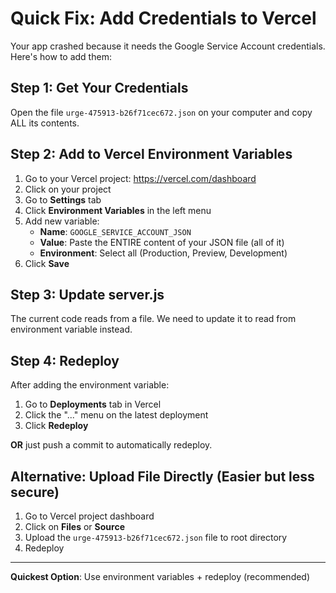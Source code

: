# Quick Fix: Add Credentials to Vercel

Your app crashed because it needs the Google Service Account credentials. Here's how to add them:

## Step 1: Get Your Credentials

Open the file `urge-475913-b26f71cec672.json` on your computer and copy ALL its contents.

## Step 2: Add to Vercel Environment Variables

1. Go to your Vercel project: https://vercel.com/dashboard
2. Click on your project
3. Go to **Settings** tab
4. Click **Environment Variables** in the left menu
5. Add new variable:
   - **Name**: `GOOGLE_SERVICE_ACCOUNT_JSON`
   - **Value**: Paste the ENTIRE content of your JSON file (all of it)
   - **Environment**: Select all (Production, Preview, Development)
6. Click **Save**

## Step 3: Update server.js

The current code reads from a file. We need to update it to read from environment variable instead.

## Step 4: Redeploy

After adding the environment variable:
1. Go to **Deployments** tab in Vercel
2. Click the "..." menu on the latest deployment
3. Click **Redeploy**

**OR** just push a commit to automatically redeploy.

## Alternative: Upload File Directly (Easier but less secure)

1. Go to Vercel project dashboard
2. Click on **Files** or **Source**
3. Upload the `urge-475913-b26f71cec672.json` file to root directory
4. Redeploy

---

**Quickest Option**: Use environment variables + redeploy (recommended)
